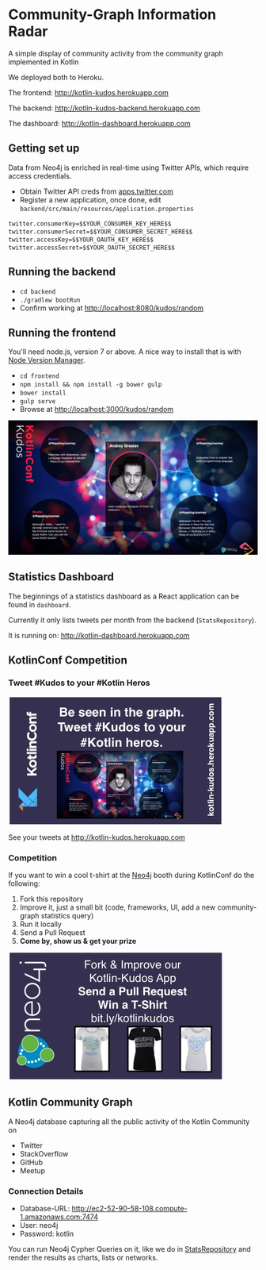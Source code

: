 # Community-Graph Information Radar

A simple display of community activity from the community graph implemented in Kotlin

We deployed both to Heroku.

The frontend: http://kotlin-kudos.herokuapp.com

The backend: http://kotlin-kudos-backend.herokuapp.com

The dashboard: http://kotlin-dashboard.herokuapp.com

## Getting set up

Data from Neo4j is enriched in real-time using Twitter APIs, which require access credentials.

* Obtain Twitter API creds from <a href="https://apps.twitter.com/">apps.twitter.com</a>
* Register a new application, once done, edit `backend/src/main/resources/application.properties`

```properties
twitter.consumerKey=$$YOUR_CONSUMER_KEY_HERE$$
twitter.consumerSecret=$$YOUR_CONSUMER_SECRET_HERE$$
twitter.accessKey=$$YOUR_OAUTH_KEY_HERE$$
twitter.accessSecret=$$YOUR_OAUTH_SECRET_HERE$$
```

## Running the backend

* `cd backend`
* `./gradlew bootRun`
* Confirm working at <a href="http://localhost:8080/kudos/random">http://localhost:8080/kudos/random</a>

## Running the frontend

You'll need node.js, version 7 or above. A nice way to install that is with <a href="https://github.com/creationix/nvm">Node Version Manager</a>.

* `cd frontend`
* `npm install && npm install -g bower gulp`
* `bower install`
* `gulp serve`
* Browse at <a href="http://localhost:3000/kudos/random">http://localhost:3000/kudos/random</a>

![Kotlin Kudos Frontend](./frontend/kotlin-kudos-ui.jpg)

## Statistics Dashboard

The beginnings of a statistics dashboard as a React application can be found in `dashboard`.

Currently it only lists tweets per month from the backend (`StatsRepository`).

It is running on: http://kotlin-dashboard.herokuapp.com

## KotlinConf Competition

### Tweet #Kudos to your #Kotlin Heros

![Kotlin Conf Kudos](kotlin-conf-kudos.jpg)

See your tweets at http://kotlin-kudos.herokuapp.com

### Competition

If you want to win a cool t-shirt at the [Neo4j](http://neo4j.com/developer) booth during KotlinConf do the following:

1. Fork this repository
2. Improve it, just a small bit (code, frameworks, UI, add a new community-graph statistics query)
3. Run it locally
4. Send a Pull Request
5. **Come by, show us & get your prize**

![Kotlin Competition Prizes](kotlin-conf-comp.jpg)

## Kotlin Community Graph

A Neo4j database capturing all the public activity of the Kotlin Community on

* Twitter
* StackOverflow
* GitHub
* Meetup

### Connection Details

* Database-URL: http://ec2-52-90-58-108.compute-1.amazonaws.com:7474
* User: neo4j
* Password: kotlin

You can run Neo4j Cypher Queries on it, like we do in [StatsRepository](https://github.com/community-graph/community-radar/blob/master/backend/src/main/java/radar/stats/repositories/bolt/BoltStatsRepository.kt) and render the results as charts, lists or networks.
